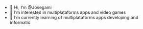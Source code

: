 - 👋 Hi, I’m @Josegami
- 👀 I’m interested in multiplataforms apps and video games
- 🌱 I’m currently learning of multiplataforms apps developing and informatic

<!---
Josegami/Josegami is a ✨ special ✨ repository because its `README.md` (this file) appears on your GitHub profile.
You can click the Preview link to take a look at your changes.
--->
